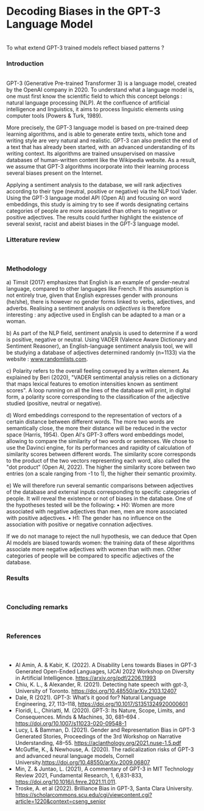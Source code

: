 # **Decoding Biases in the GPT-3 Language Model**
<br>
To what extend GPT-3 trained models reflect biased patterns ?
<br>

### **Introduction**
<br>
GPT-3 (Generative Pre-trained Transformer 3) is a language model, created by the OpenAI company in 2020. To understand what a language model is, one must first know the scientific field to which this concept belongs : natural language processing (NLP). At the confluence of artificial intelligence and linguistics, it aims to process linguistic elements using computer tools (Powers & Turk, 1989).

More precisely, the GPT-3 language model is based on pre-trained deep learning algorithms, and is able to generate entire texts, which tone and writing style are very natural and realistic. GPT-3 can also predict the end of a text that has already been started, with an advanced understanding of its writing context. Its algorithms are trained unsupervised on massive databases of human-written content like the Wikipedia website. As a result, we assume that GPT-3 algorithms incorporate into their learning process several biases present on the Internet.

Applying a sentiment analysis to the database, we will rank adjectives according to their type (neutral, positive or negative) via the NLP tool Vader. Using the GPT-3 language model API (Open AI) and focusing on word embeddings, this study is aiming try to see if words designating certains categories of people  are more associated than others to negative or positive adjectives. The results could further highlight the existence of several sexist, racist and abeist biases in the GPT-3 language model.

### **Litterature review**
<br>

### **Methodology**

 a)  Timsit (2017) emphasizes that English is an example of gender-neutral language, compared to other languages like French. If this assumption is not entirely true, given that English expresses gender with pronouns (he/she), there is however no gender forms linked to verbs, adjectives, and adverbs. Realising a sentiment analysis on *adjectives* is therefore interesting : any adjective used in English can be adapted to a man or a woman.
  
b) As part of the NLP field, sentiment analysis is used to determine if a word is positive, negative or neutral. Using VADER (Valence Aware Dictionary and Sentiment Reasoner), an English-language sentiment analysis tool, we will be studying a database of adjectives determined randomly (n=1133) via the website : www.randomlists.com.   
  
c) Polarity refers to the overall feeling conveyed by a written element. As explained by Beri (2020), "VADER sentimental analysis relies on a dictionary that maps lexical features to emotion intensities known as sentiment scores". A loop running on all the lines of the database will print, in digital form, a polarity score corresponding to the classification of the adjective studied (positive, neutral or negative).
  
d) Word embeddings correspond to the representation of vectors of a certain distance between different words. The more two words are semantically close, the more their distance will be reduced in the vector space (Harris, 1954). Open AI's GPT-3 offers word embeddings model, allowing to compare the similarity of two words or sentences. We chose to use the Davinci engine, for its performances and rapidity of calculation of similarity scores between different words. The similarity score corresponds to the product of the two vectors representing each word, also called the "dot product" (Open AI, 2022). The higher the similarity score between two entries (on a scale ranging from -1 to 1), the higher their semantic proximity.
  
e) We will therefore run several semantic comparisons between adjectives of the database and external inputs corresponding to specific categories of people. It will reveal the existence or not of biases in the database.
One of the hypotheses tested will be the following:
•	H0: Women are more associated with negative adjectives than men, men are more associated with positive adjectives.
•	H1: The gender has no influence on the association with positive or negative connation adjectives.

If we do not manage to reject the null hypothesis, we can deduce that Open AI models are biased towards women: the training data of these algorithms associate more negative adjectives with women than with men. Other categories of people will be compared to specific adjectives of the database.

### **Results**
<br>

### **Concluding remarks**
<br>

### **References**
<br> 

#####

- Al Amin, A. & Kabir, K. (2022). A Disability Lens towards Biases in GPT-3 Generated Open-Ended Languages, IJCAI 2022 Workshop on Diversity in Artificial Intelligence. https://arxiv.org/pdf/2206.11993 
- Chiu, K. L., & Alexander, R. (2021). Detecting hate speech with gpt-3, University of Toronto. https://doi.org/10.48550/arXiv.2103.12407 
- Dale, R (2021). GPT-3: What’s it good for? Natural Language Engineering, 27, 113–118, https://doi.org/10.1017/S1351324920000601 
- Floridi, L., Chiriatti, M. (2020). GPT-3: Its Nature, Scope, Limits, and Consequences. Minds & Machines, 30, 681–694 . https://doi.org/10.1007/s11023-020-09548-1 
- Lucy, L & Bamman, D. (2021). Gender and Representation Bias in GPT-3 Generated Stories, Proceedings of the 3rd Workshop on Narrative Understanding, 48–55. https://aclanthology.org/2021.nuse-1.5.pdf 
- McGuffie, K., & Newhouse, A. (2020). The radicalization risks of GPT-3 and advanced neural language models, Cornell University.https://doi.org/10.48550/arXiv.2009.06807 
- Min, Z. & Juntao, L. (2021), A commentary of GPT-3 in MIT Technology Review 2021, Fundamental Research, 1, 6,831-833, https://doi.org/10.1016/j.fmre.2021.11.011. 
- Troske, A. et al (2022). Brilliance Bias in GPT-3, Santa Clara University. https://scholarcommons.scu.edu/cgi/viewcontent.cgi?article=1220&context=cseng_senior 



